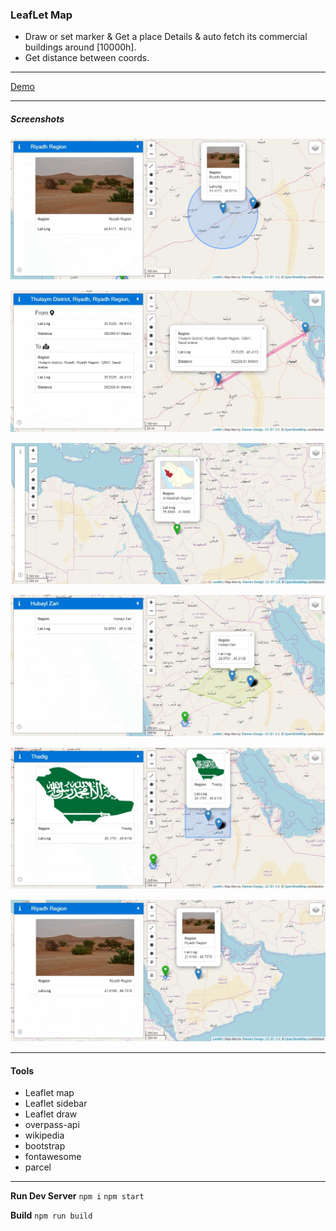### LeafLet Map

- Draw or set marker & Get a place Details & auto fetch its commercial buildings around [10000h].
- Get distance between coords.

***

[Demo](https://ah-salah.github.io/LeafletMap/)

***

##### Screenshots

![Circle_Nearset_commercialBuilding_around_137km_FromCenter](/screenshots/Circle_Nearset_commercialBuilding_around_137km_FromCenter.jpg "Circle_Nearset_commercialBuilding_around_137km_FromCenter")

![Distance_between_2points](/screenshots/Distance_between_2points.jpg "Distance_between_2points")

![Main_draggable_marker](/screenshots/Main_draggable_marker_1.jpg "Main_draggable_marker")

![Polygon_Nearset_commercialBuilding_Around](/screenshots/Polygon_Nearset_commercialBuilding_Around.jpg "Polygon_Nearset_commercialBuilding_Around")

![Rect_Nearset_commercialBuilding_through_8903050ha](/screenshots/Rect_Nearset_commercialBuilding_through_8903050ha.jpg "Rect_Nearset_commercialBuilding_through_8903050ha")

![Riyadh_Region](/screenshots/Riyadh_Region.jpg "Riyadh_Region")

***

#### Tools

- Leaflet map
- Leaflet sidebar
- Leaflet draw
- overpass-api
- wikipedia
- bootstrap
- fontawesome
- parcel


***

__Run Dev Server__
`npm i`
`npm start`

__Build__
`npm run build`